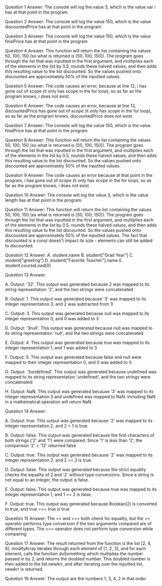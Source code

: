 Question 1 Answer: The console will log the value 3, which is the value var i has at that point in the program

Question 2 Answer: The console will log the value 150, which is the value discountedPrice has at that point in the program

Question 3 Answer: The console will log the value 150, which is the value finalPrice has at that point in the program

Question 4 Answer: This function will return the list containing the values 50, 100, 150 (so what is returned is [50, 100, 150]). The program goes through the list that was inputted in the first argument, and multiplies each of the elements in the list by 0.5, rounds these halved values, and then adds this resulting value to the list discounted. So the values pushed onto discounted are approximately 50% of the inputted values.

Question 5 Answer: The code causes an error, because at line 12, i has gone out of scope (it only has scope in the for loop), so as far as the program knows, i does not exist.

Question 6 Answer: The code causes an error, because at line 13, discountedPrice has gone out of scope (it only has scope in the for loop), so as far as the program knows, discountedPrice does not exist.

Question 7 Answer: The console will log the value 150, which is the value finalPrice has at that point in the program

Question 8 Answer: This function will return the list containing the values 50, 100, 150 (so what is returned is [50, 100, 150]). The program goes through the list that was inputted in the first argument, and multiplies each of the elements in the list by 0.5, rounds these halved values, and then adds this resulting value to the list discounted. So the values pushed onto discounted are approximately 50% of the inputted values.

Question 9 Answer: The code causes an error because at that point in the program, i has gone out of scope (it only has scope in the for loop), so as far as the program knows, i does not exist.

Question 10 Answer: The console will log the value 3, which is the value length has at that point in the program.

Question 11 Answer: This function will return the list containing the values 50, 100, 150 (so what is returned is [50, 100, 150]). The program goes through the list that was inputted in the first argument, and multiplies each of the elements in the list by 0.5, rounds these halved values, and then adds this resulting value to the list discounted. So the values pushed onto discounted are approximately 50% of the inputted values. The fact that discounted is a const doesn't impact its size - elements can still be added to discounted.

Question 12 Answer: 
    A. student.name
    B. student["Grad Year"]
    C. student["greeting"]
    D. student["Favorite Teacher"].name
    E. student.courseLoad[0]

Question 13 Answer:

A. Output: '32'. This output was generated because 2 was mapped to its string representation '2', and the two strings were concatenated

B. Output: 1. This output was generated because '3' was mapped to its integer representation 3, and 2 was subtracted from 3

C. Output: 3. This output was generated because null was mapped to its integer representation 0, and 0 was added to 3

D. Output: '3null'. This output was generated because null was mapped to its string representation 'null', and the two strings were concatenated

E. Output: 4. This output was generated because true was mapped to its integer representation 1, and 1 was added to 3

F. Output: 0. This output was generated because false and null were mapped to their integer representation 0, and 0 was added to 0.

G. Output: '3undefined'. This output was generated because undefined was mapped to its string representation 'undefined', and the two strings were concatenated

H. Output: NaN. This output was generated because '3' was mapped to its integer representation 3 and undefined was mapped to NaN. Including NaN in a mathematical operation will return NaN.

Question 14 Answer:

A. Output: true. This output was generated because '2' was mapped to its integer representation 2, and 2 > 1 is true.

B. Output: false. This output was generated because the first characters of both strings ('2' and '1') were compared. Since '1' is less than '2', the comparison '2' < '12' returned false

C. Output: true. This output was generated because '2' was mapped to its integer representation 2, and 2 == 2 is true.

D. Output: false. This output was generated because the strict equality checks the equality of 2 and '2' without type conversions. Since a string is not equal to an integer, the output is false.

E. Output: false. This output was generated because true was mapped to its integer representation 1, and 1 == 2 is false.

F. Output: true. This output was generated because Boolean(2) is converted to true, and true === true is true

Question 15 Answer: The == and === both check for equality, but the == operator performs type conversion if the two arguments compared are of different types. The === operator does not perform type conversion while comparing

Question 17 Answer: The result returned from the function is the list [2, 4, 6]. modifyArray iterates through each element of [1, 2, 3], and for each element, calls the function doSomething which multiplies the number passed in by 2, and returns the doubled number. This doubled number is then added to the list newArr, and after iterating over the inputted list, newArr is returned.

Question 19 Answer: The output are the numbers 1, 3, 4, 2 in that order
